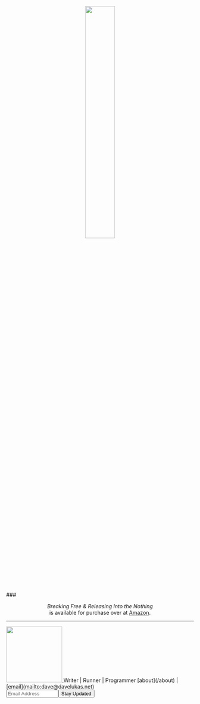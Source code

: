<center><a href="http://amzn.com/B00FND4X0C"> <img src="/images/breakingfreecover.png" style= width:40%; border: 5 px; solid; class="frame"> </a> </center>

###<center><div class=grayer>_Breaking Free & Releasing Into the Nothing_</div> is available for purchase over at [Amazon](http://amzn.com/B00FND4X0C).</center>
  
  
<hr>
<a href="/about"> <img src="/images/dave8-2013.jpg" width="150px" class="frame"> </a> 
Writer | Runner | Programmer  
[about](/about) | [email](mailto:dave@davelukas.net)  
<form action="https://tinyletter.com/davelukas" method="post" target="popupwindow" onsubmit="window.open('https://tinyletter.com/davelukas', 'popupwindow', 'scrollbars=yes,width=800,height=600');return true"><label for="tlemail"></label><input type="text" style="width:140px" name="email" id="tlemail" placeholder="Email Address" /><input type="hidden" value="1" name="embed"/><input type="submit" value="Stay Updated" /><a href="https://tinyletter.com" target="_blank"></a></form>